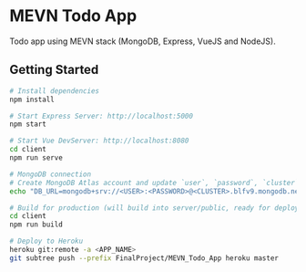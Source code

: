 # MEVN Todo App

Todo app using MEVN stack (MongoDB, Express, VueJS and NodeJS).

## Getting Started

```bash
# Install dependencies
npm install

# Start Express Server: http://localhost:5000
npm start

# Start Vue DevServer: http://localhost:8080
cd client
npm run serve

# MongoDB connection
# Create MongoDB Atlas account and update `user`, `password`, `cluster` and `database`
echo "DB_URL=mongodb+srv://<USER>:<PASSWORD>@<CLUSTER>.blfv9.mongodb.net/<DATABASE>?retryWrites=true&w=majority" > .env

# Build for production (will build into server/public, ready for deployment)
cd client
npm run build

# Deploy to Heroku
heroku git:remote -a <APP_NAME>
git subtree push --prefix FinalProject/MEVN_Todo_App heroku master
```
